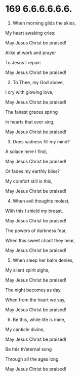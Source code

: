 # 169 6.6.6.6.6.6.

1.  When morning gilds the skies,

My heart awaking cries:

May Jesus Christ be praised!

Alike at work and prayer

To Jesus I repair:

May Jesus Christ be praised!

2.  To Thee, my God above,

I cry with glowing love,

May Jesus Christ be praised!

The fairest graces spring

In hearts that ever sing,

May Jesus Christ be praised!

3.  Does sadness fill my mind?

A solace here I find,

May Jesus Christ be praised!

Or fades my earthly bliss?

My comfort still is this,

May Jesus Christ be praised!

4.  When evil thoughts molest,

With this I shield my breast,

May Jesus Christ be praised!

The powers of darkness fear,

When this sweet chant they hear,

May Jesus Christ be praised!

5.  When sleep her balm denies,

My silent spirit sighs,

May Jesus Christ be praised!

The night becomes as day,

When from the heart we say,

May Jesus Christ be praised!

6.  Be this, while life is mine,

My canticle divine,

May Jesus Christ be praised!

Be this th’eternal song

Through all the ages long,

May Jesus Christ be praised!

